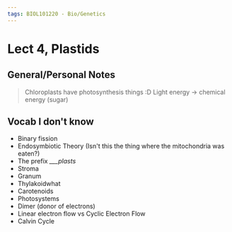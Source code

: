 ```yaml
---
tags: BIOL101220 - Bio/Genetics
---
```


# Lect 4, Plastids

## General/Personal Notes

> Chloroplasts have photosynthesis things :D
> Light energy -> chemical energy (sugar)

## Vocab I don't know
- Binary fission
- Endosymbiotic Theory (Isn't this the thing where the mitochondria was eaten?)
- The prefix *___plasts*
- Stroma
- Granum
- Thylakoidwhat
- Carotenoids
- Photosystems
- Dimer (donor of electrons)
- Linear electron flow vs Cyclic Electron Flow
- Calvin Cycle